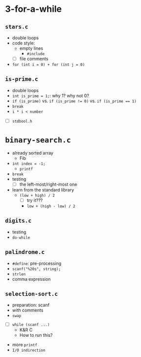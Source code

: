 # 3-for-a-while

## `stars.c`
- double loops
- code style:
  - empty lines
    - `#include`
  - [ ] file comments
- `for (int i = 0) + for (int j = 0)`

## `is-prime.c`
- double loops
- `int is_prime = 1;`: why 1? why not 0?
- `if (is_prime)` vs. `if (is_prime != 0)` vs. `if (is_prime == 1)`
- `break`
- `i * i < number`
- [ ] `stdbool.h`

# `binary-search.c`
- already sorted array
  - Fib
- `int index = -1;`
  - `printf`
- `break`
- testing
  - [ ] the left-most/right-most one
- learn from the standard library
  - `(low + high) / 2`
    - [ ] try it???
    - `low + (high - low) / 2`

## `digits.c`
- testing
- `do-while`

## `palindrome.c`
- `#define`: pre-processing
- `scanf("%20s", string);`
- `strlen`
- comma expression

## `selection-sort.c`
- preparation: scanf
- with comments
- `swap`
- [ ] `while (scanf ...)`
  - K&R C
  - How to run this?
- more `printf`
- `I/O indirection`
